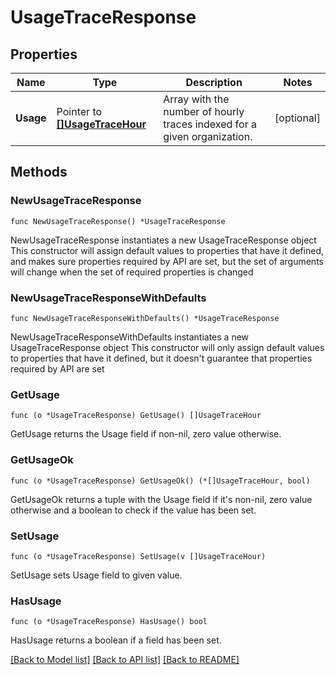 # UsageTraceResponse

## Properties

Name | Type | Description | Notes
---- | ---- | ----------- | ------
**Usage** | Pointer to [**[]UsageTraceHour**](UsageTraceHour.md) | Array with the number of hourly traces indexed for a given organization. | [optional] 

## Methods

### NewUsageTraceResponse

`func NewUsageTraceResponse() *UsageTraceResponse`

NewUsageTraceResponse instantiates a new UsageTraceResponse object
This constructor will assign default values to properties that have it defined,
and makes sure properties required by API are set, but the set of arguments
will change when the set of required properties is changed

### NewUsageTraceResponseWithDefaults

`func NewUsageTraceResponseWithDefaults() *UsageTraceResponse`

NewUsageTraceResponseWithDefaults instantiates a new UsageTraceResponse object
This constructor will only assign default values to properties that have it defined,
but it doesn't guarantee that properties required by API are set

### GetUsage

`func (o *UsageTraceResponse) GetUsage() []UsageTraceHour`

GetUsage returns the Usage field if non-nil, zero value otherwise.

### GetUsageOk

`func (o *UsageTraceResponse) GetUsageOk() (*[]UsageTraceHour, bool)`

GetUsageOk returns a tuple with the Usage field if it's non-nil, zero value otherwise
and a boolean to check if the value has been set.

### SetUsage

`func (o *UsageTraceResponse) SetUsage(v []UsageTraceHour)`

SetUsage sets Usage field to given value.

### HasUsage

`func (o *UsageTraceResponse) HasUsage() bool`

HasUsage returns a boolean if a field has been set.


[[Back to Model list]](../README.md#documentation-for-models) [[Back to API list]](../README.md#documentation-for-api-endpoints) [[Back to README]](../README.md)


